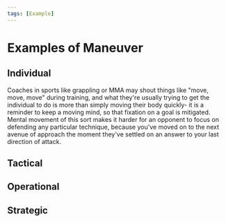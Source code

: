 ```yaml
---
tags: [Example]
---
```


# Examples of Maneuver


## Individual
Coaches in sports like grappling or MMA may shout things like "move, move, move" during training, and what they're usually trying to get the individual to do is more than simply moving their body quickly- it is a reminder to keep a moving mind, so that fixation on a goal is mitigated. Mental movement of this sort makes it harder for an opponent to focus on defending any particular technique, because you've moved on to the next avenue of approach the moment they've settled on an answer to your last direction of attack.

## Tactical

## Operational

## Strategic
